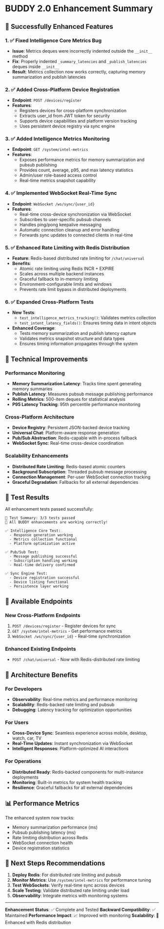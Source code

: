 # BUDDY 2.0 Enhancement Summary

## 🎉 Successfully Enhanced Features

### 1. ✅ Fixed Intelligence Core Metrics Bug
- **Issue**: Metrics deques were incorrectly indented outside the `__init__` method
- **Fix**: Properly indented `_summary_latencies` and `_publish_latencies` deques inside `__init__`
- **Result**: Metrics collection now works correctly, capturing memory summarization and publish latencies

### 2. ✅ Added Cross-Platform Device Registration
- **Endpoint**: `POST /devices/register`
- **Features**:
  - Registers devices for cross-platform synchronization
  - Extracts user_id from JWT token for security
  - Supports device capabilities and platform version tracking
  - Uses persistent device registry via sync engine

### 3. ✅ Added Intelligence Metrics Monitoring
- **Endpoint**: `GET /system/intel-metrics`
- **Features**:
  - Exposes performance metrics for memory summarization and pubsub publishing
  - Provides count, average, p95, and max latency statistics
  - Admin/user role-based access control
  - Real-time metrics snapshot capability

### 4. ✅ Implemented WebSocket Real-Time Sync
- **Endpoint**: `WebSocket /ws/sync/{user_id}`
- **Features**:
  - Real-time cross-device synchronization via WebSocket
  - Subscribes to user-specific pubsub channels
  - Handles ping/pong keepalive messaging
  - Automatic connection cleanup and error handling
  - Forwards sync updates to connected clients in real-time

### 5. ✅ Enhanced Rate Limiting with Redis Distribution
- **Feature**: Redis-based distributed rate limiting for `/chat/universal`
- **Benefits**:
  - Atomic rate limiting using Redis INCR + EXPIRE
  - Scales across multiple backend instances
  - Graceful fallback to in-memory limiting
  - Environment-configurable limits and windows
  - Prevents rate limit bypass in distributed deployments

### 6. ✅ Expanded Cross-Platform Tests
- **New Tests**:
  - `test_intelligence_metrics_tracking()`: Validates metrics collection
  - `test_intent_latency_fields()`: Ensures timing data in intent objects
- **Enhanced Coverage**:
  - Tests memory summarization and publish latency capture
  - Validates metrics snapshot structure and data types
  - Ensures timing information propagates through the system

## 🔧 Technical Improvements

### Performance Monitoring
- **Memory Summarization Latency**: Tracks time spent generating memory summaries
- **Publish Latency**: Measures pubsub message publishing performance
- **Rolling Metrics**: 500-item deques for statistical analysis
- **P95 Latency Tracking**: 95th percentile performance monitoring

### Cross-Platform Architecture
- **Device Registry**: Persistent JSON-backed device tracking
- **Universal Chat**: Platform-aware response generation
- **Pub/Sub Abstraction**: Redis-capable with in-process fallback
- **WebSocket Sync**: Real-time cross-device coordination

### Scalability Enhancements
- **Distributed Rate Limiting**: Redis-based atomic counters
- **Background Subscription**: Threaded pubsub message processing
- **Connection Management**: Per-user WebSocket connection tracking
- **Graceful Degradation**: Fallbacks for all external dependencies

## 🧪 Test Results

All enhancement tests passed successfully:

```
🎯 Test Summary: 3/3 tests passed
🎉 All BUDDY enhancements are working correctly!

✅ Intelligence Core Test:
  - Response generation working
  - Metrics collection functional
  - Platform optimization active

✅ Pub/Sub Test:
  - Message publishing successful
  - Subscription handling working
  - Real-time delivery confirmed

✅ Sync Engine Test:
  - Device registration successful
  - Device listing functional
  - Persistence layer working
```

## 🚀 Available Endpoints

### New Cross-Platform Endpoints
1. `POST /devices/register` - Register devices for sync
2. `GET /system/intel-metrics` - Get performance metrics
3. `WebSocket /ws/sync/{user_id}` - Real-time synchronization

### Enhanced Existing Endpoints
- `POST /chat/universal` - Now with Redis-distributed rate limiting

## 🔮 Architecture Benefits

### For Developers
- **Observability**: Real-time metrics and performance monitoring
- **Scalability**: Redis-backed rate limiting and pubsub
- **Debugging**: Latency tracking for optimization opportunities

### For Users
- **Cross-Device Sync**: Seamless experience across mobile, desktop, watch, car, TV
- **Real-Time Updates**: Instant synchronization via WebSocket
- **Intelligent Responses**: Platform-optimized AI interactions

### For Operations
- **Distributed Ready**: Redis-backed components for multi-instance deployments
- **Monitoring**: Built-in metrics for system health tracking
- **Resilience**: Graceful fallbacks for all external dependencies

## 📊 Performance Metrics

The enhanced system now tracks:
- Memory summarization performance (ms)
- Pubsub publishing latency (ms)
- Rate limiting distribution across Redis
- WebSocket connection health
- Device registration statistics

## 🎯 Next Steps Recommendations

1. **Deploy Redis**: For distributed rate limiting and pubsub
2. **Monitor Metrics**: Use `/system/intel-metrics` for performance tuning
3. **Test WebSockets**: Verify real-time sync across devices
4. **Scale Testing**: Validate distributed rate limiting under load
5. **Observability**: Integrate metrics with monitoring systems

---

**Enhancement Status**: ✅ Complete and Tested
**Backward Compatibility**: ✅ Maintained
**Performance Impact**: 📈 Improved with monitoring
**Scalability**: 🚀 Enhanced with Redis distribution
